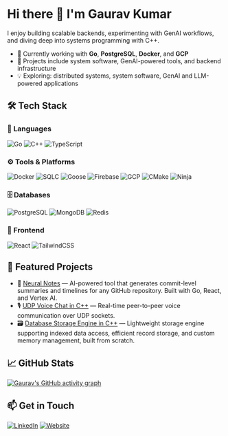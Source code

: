 # Hi there 👋 I'm Gaurav Kumar

I enjoy building scalable backends, experimenting with GenAI workflows, and diving deep into systems programming with C++.

- 🔧 Currently working with **Go**, **PostgreSQL**, **Docker**, and **GCP**
- 📌 Projects include system software, GenAI-powered tools, and backend infrastructure
- 💡 Exploring: distributed systems, system software, GenAI and LLM-powered applications

## 🛠️ Tech Stack

### 🧠 Languages
![Go](https://img.shields.io/badge/Go-00ADD8?style=for-the-badge&logo=go&logoColor=white)
![C++](https://img.shields.io/badge/C++-00599C?style=for-the-badge&logo=c%2b%2b&logoColor=white)
![TypeScript](https://img.shields.io/badge/TypeScript-3178C6?style=for-the-badge&logo=typescript&logoColor=white)

### ⚙️ Tools & Platforms
![Docker](https://img.shields.io/badge/Docker-2496ED?style=for-the-badge&logo=docker&logoColor=white)
![SQLC](https://img.shields.io/badge/SQLC-006ACC?style=for-the-badge&logo=go&logoColor=white)
![Goose](https://img.shields.io/badge/Goose-000000?style=for-the-badge&logo=go&logoColor=white)
![Firebase](https://img.shields.io/badge/Firebase-FFCA28?style=for-the-badge&logo=firebase&logoColor=black)
![GCP](https://img.shields.io/badge/GCP-4285F4?style=for-the-badge&logo=google-cloud&logoColor=white)
![CMake](https://img.shields.io/badge/CMake-064F8C?style=for-the-badge&logo=cmake&logoColor=white)
![Ninja](https://img.shields.io/badge/Ninja-999999?style=for-the-badge&logo=ninja&logoColor=white)

### 🗄️ Databases
![PostgreSQL](https://img.shields.io/badge/PostgreSQL-4169E1?style=for-the-badge&logo=postgresql&logoColor=white)
![MongoDB](https://img.shields.io/badge/MongoDB-47A248?style=for-the-badge&logo=mongodb&logoColor=white)
![Redis](https://img.shields.io/badge/Redis-DC382D?style=for-the-badge&logo=redis&logoColor=white)

### 🎨 Frontend
![React](https://img.shields.io/badge/React-20232A?style=for-the-badge&logo=react&logoColor=61DAFB)
![TailwindCSS](https://img.shields.io/badge/Tailwind_CSS-06B6D4?style=for-the-badge&logo=tailwind-css&logoColor=white)

## 🔬 Featured Projects
- 🧠 [Neural Notes](https://neural-notes-464706.web.app/) — AI-powered tool that generates commit-level summaries and timelines for any GitHub repository. Built with Go, React, and Vertex AI.
- 🎙️ [UDP Voice Chat in C++](https://github.com/theweird-kid/echo-link) — Real-time peer-to-peer voice communication over UDP sockets.
- 🗃️ [Database Storage Engine in C++](https://github.com/theweird-kid/pebbleDB) — Lightweight storage engine supporting indexed data access, efficient record storage, and custom memory management, built from scratch.

## 📈 GitHub Stats
[![Gaurav's GitHub activity graph](https://github-readme-activity-graph.vercel.app/graph?username=theweird-kid&theme=react-dark)](https://github-readme-activity-graph.vercel.app/graph?username=theweird-kid&theme=react-dark)


## 📫 Get in Touch
[![LinkedIn](https://img.shields.io/badge/LinkedIn-0A66C2?style=for-the-badge&logo=linkedin&logoColor=white)](https://www.linkedin.com/in/k-gaurav29/)
[![Website](https://img.shields.io/badge/Website-000000?style=for-the-badge&logo=About.me&logoColor=white)](https://gaurav-a73e.onrender.com/)
